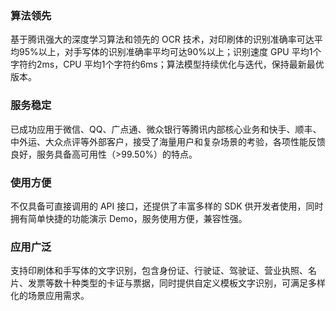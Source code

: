 ### 算法领先
基于腾讯强大的深度学习算法和领先的 OCR 技术，对印刷体的识别准确率可达平均95%以上，对手写体的识别准确率平均可达90%以上；识别速度 GPU 平均1个字符约2ms，CPU 平均1个字符约6ms；算法模型持续优化与迭代，保持最新最优版本。

### 服务稳定
已成功应用于微信、QQ、广点通、微众银行等腾讯内部核心业务和快手、顺丰、中外运、大众点评等外部客户，接受了海量用户和复杂场景的考验，各项性能反馈良好，服务具备高可用性（>99.50%）的特点。 

### 使用方便
不仅具备可直接调用的 API 接口，还提供了丰富多样的 SDK 供开发者使用，同时拥有简单快捷的功能演示 Demo，服务使用方便，兼容性强。

### 应用广泛 
支持印刷体和手写体的文字识别，包含身份证、行驶证、驾驶证、营业执照、名片、发票等数十种类型的卡证与票据，同时提供自定义模板文字识别，可满足多样化的场景应用需求。 
